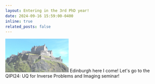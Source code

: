 ```yaml
---
layout: Entering in the 3rd PhD year!
date: 2024-09-16 15:59:00-0400
inline: true
related_posts: false
---
```


<img src='assets/img/edinburgh-castle.jpg' width=200 height=auto> Edinburgh here I come! Let's go to the QIPI24: UQ for Inverse Problems and Imaging seminar!
